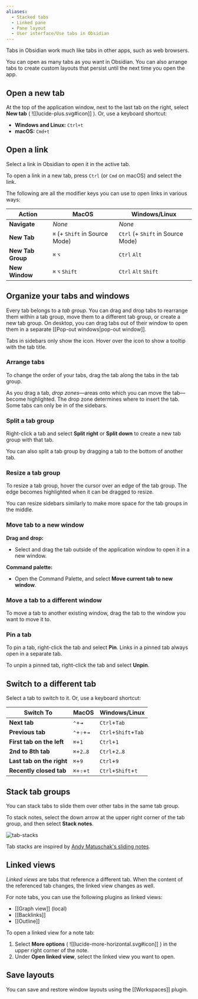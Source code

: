 ```yaml
---
aliases:
  - Stacked tabs
  - Linked pane
  - Pane layout
  - User interface/Use tabs in Obsidian
---
```

Tabs in Obsidian work much like tabs in other apps, such as web browsers.

You can open as many tabs as you want in Obsidian. You can also arrange tabs to create custom layouts that persist until the next time you open the app.

## Open a new tab

At the top of the application window, next to the last tab on the right, select **New tab** ( ![[lucide-plus.svg#icon]] ). Or, use a keyboard shortcut:

- **Windows and Linux:** `Ctrl+t`
- **macOS:** `Cmd+t`

## Open a link

Select a link in Obsidian to open it in the active tab.

To open a link in a new tab, press `Ctrl` (or `Cmd` on macOS) and select the link.

The following are all the modifier keys you can use to open links in various ways:

|Action|MacOS|Windows/Linux|
|---|---|---|
|**Navigate**|_None_|_None_|
|**New Tab**|`⌘` (+ `Shift` in Source Mode)|`Ctrl` (+ `Shift` in Source Mode)|
|**New Tab Group**|`⌘` `⌥`| `Ctrl` `Alt`|
|**New Window**|`⌘` `⌥` `Shift`|`Ctrl` `Alt` `Shift`|

## Organize your tabs and windows

Every tab belongs to a _tab group_. You can drag and drop tabs to rearrange them within a tab group, move them to a different tab group, or create a new tab group. On desktop, you can drag tabs out of their window to open them in a separate [[Pop-out windows|pop-out window]].

Tabs in sidebars only show the icon. Hover over the icon to show a tooltip with the tab title.

### Arrange tabs

To change the order of your tabs, drag the tab along the tabs in the tab group.

As you drag a tab, _drop zones_—areas onto which you can move the tab—become highlighted. The drop zone determines where to insert the tab. Some tabs can only be in of the sidebars.

### Split a tab group

Right-click a tab and select **Split right** or **Split down** to create a new tab group with that tab.

You can also split a tab group by dragging a tab to the bottom of another tab.

### Resize a tab group

To resize a tab group, hover the cursor over an edge of the tab group. The edge becomes highlighted when it can be dragged to resize.

You can resize sidebars similarly to make more space for the tab groups in the middle.

### Move tab to a new window

**Drag and drop:**

- Select and drag the tab outside of the application window to open it in a new window.

**Command palette:**

- Open the Command Palette, and select **Move current tab to new window**.

### Move a tab to a different window

To move a tab to another existing window, drag the tab to the window you want to move it to.

### Pin a tab

To pin a tab, right-click the tab and select **Pin**. Links in a pinned tab always open in a separate tab.

To unpin a pinned tab, right-click the tab and select **Unpin**.

## Switch to a different tab

Select a tab to switch to it. Or, use a keyboard shortcut:

| Switch To                 | MacOS            | Windows/Linux        |
|---------------------------|------------------|----------------------|
| **Next tab**              | `⌃`+`⇥`         | `Ctrl`+`Tab`         |
| **Previous tab**          | `⌃`+`⇧`+`⇥`    | `Ctrl`+`Shift`+`Tab` |
| **First tab on the left** | `⌘`+`1`          | `Ctrl`+`1`           |
| **2nd to 8th tab**        | `⌘`+`2`..`8`     | `Ctrl`+`2`..`8`      |
| **Last tab on the right** | `⌘`+`9`          | `Ctrl`+`9`           |
| **Recently closed tab**   | `⌘`+`⇧`+`t`     | `Ctrl`+`Shift`+`t`   |

## Stack tab groups

You can stack tabs to slide them over other tabs in the same tab group.

To stack notes, select the down arrow at the upper right corner of the tab group, and then select **Stack notes**.

![tab-stacks](https://user-images.githubusercontent.com/693981/188205363-0f24b2a5-3706-4a8c-b38b-7a66baa68ce6.gif)

Tab stacks are inspired by [Andy Matuschak's sliding notes](https://notes.andymatuschak.org/).

## Linked views

_Linked views_ are tabs that reference a different tab. When the content of the referenced tab changes, the linked view changes as well.

For note tabs, you can use the following plugins as linked views:

- [[Graph view]] (local)
- [[Backlinks]]
- [[Outline]]

To open a linked view for a note tab:

1. Select **More options** ( ![[lucide-more-horizontal.svg#icon]] ) in the upper right corner of the note.
2. Under **Open linked view**, select the linked view you want to open.

## Save layouts

You can save and restore window layouts using the [[Workspaces]] plugin.
